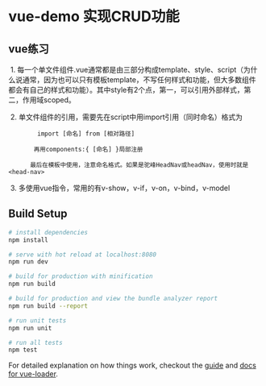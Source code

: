# vue-demo 实现CRUD功能

## vue练习
  1. 每一个单文件组件.vue通常都是由三部分构成template、style、script（为什么说通常，因为也可以只有模板template，不写任何样式和功能，但大多数组件都会有自己的样式和功能）。其中style有2个点，第一，可以引用外部样式，第二，作用域scoped。
  
  
  2. 单文件组件的引用，需要先在script中用import引用（同时命名）格式为

            import [命名] from [相对路径]

           再用components:{ [命名] }局部注册

          最后在模板中使用，注意命名格式。如果是驼峰HeadNav或headNav，使用时就是<head-nav>
          
          
  3. 多使用vue指令，常用的有v-show，v-if，v-on，v-bind，v-model

## Build Setup

``` bash
# install dependencies
npm install

# serve with hot reload at localhost:8080
npm run dev

# build for production with minification
npm run build

# build for production and view the bundle analyzer report
npm run build --report

# run unit tests
npm run unit

# run all tests
npm test
```

For detailed explanation on how things work, checkout the [guide](http://vuejs-templates.github.io/webpack/) and [docs for vue-loader](http://vuejs.github.io/vue-loader).
